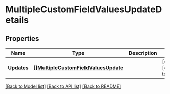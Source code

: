 # MultipleCustomFieldValuesUpdateDetails

## Properties
Name | Type | Description | Notes
------------ | ------------- | ------------- | -------------
**Updates** | [**[]MultipleCustomFieldValuesUpdate**](MultipleCustomFieldValuesUpdate.md) |  | [optional] [default to null]

[[Back to Model list]](../README.md#documentation-for-models) [[Back to API list]](../README.md#documentation-for-api-endpoints) [[Back to README]](../README.md)

